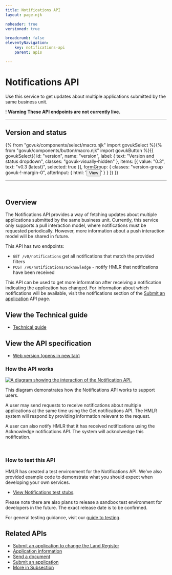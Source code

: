 ```yaml
---
title: Notifications API
layout: page.njk

noheader: true
versioned: true

breadcrumb: false
eleventyNavigation:
    key: notifications-api
    parent: apis

---
```


<div class="govuk-grid-row">
  <div class="govuk-grid-column-full">
    <h1 class="govuk-heading-xl">
      Notifications API
    </h1>
    <p class="govuk-body-l">Use this service to get updates about multiple applications submitted by the same business
      unit.</p>
    <div class="govuk-warning-text">
      <span class="govuk-warning-text__icon" aria-hidden="true">!</span>
      <strong class="govuk-warning-text__text">
        <span class="govuk-visually-hidden">Warning</span>
        These API endpoints are not currently live.
      </strong>
    </div>
  </div>
</div>
<div class="govuk-grid-row">
  <div class="govuk-grid-column-two-thirds">
    <hr class="govuk-section-break govuk-section-break--m govuk-section-break--visible govuk-!-margin-top-0">
    <div class="bg-version-grid">
    <div>
        <h2 class="govuk-heading-m govuk-!-margin-0" id="version-and-status">Version and status</h2>
    </div>
{% from "govuk/components/select/macro.njk" import govukSelect %}{% from "govuk/components/button/macro.njk" import govukButton %}{{ govukSelect({
  id: "version",
  name: "version",
  label: {
      text: "Version and status dropdown",
      classes: "govuk-visually-hidden"
  },
  items: [{
      value: "0.3",
      text: "v0.3 (latest)",
      selected: true
  }],
  formGroup: {
      classes: "version-group govuk-!-margin-0",
      afterInput: {
          html: '<button type="submit" 
          class="govuk-button govuk-!-margin-0" 
          data-module="govuk-button"
          onclick="setVersion();"
          >View</button>'
      }
  }
}) }}
  </div>
  <hr class="govuk-section-break govuk-section-break--m govuk-section-break--visible">  
  <div>
    <h2 class="govuk-heading-m" id="overview"><br>Overview</h2>
    <p class="govuk-body">The Notifications API provides a way of fetching updates about multiple applications
      submitted by the same business unit. Currently, this service only supports a pull interaction model, where
      notifications must be requested periodically. However, more information about a push interaction model will be
      shared in future.</p>
    <p class="govuk-body">This API has two endpoints:</p>
    <ul class="govuk-list govuk-list--bullet">
      <li><code class="x-govuk-code x-govuk-code--inline">GET /v0/notifications</code> get all notifications
        that match the provided filters</li>
      <li><code class="x-govuk-code x-govuk-code--inline">POST /v0/notifications/acknowledge</code> - notify
        HMLR that notifications have been received</li>
    </ul>
    <p class="govuk-body">This API can be used to get more information after receiving a notification indicating the
      application has changed. For information about which notifications will be available, visit the notifications
      section of the <a class="govuk-body govuk-link" href="/apis/submit-an-application">Submit an application</a> API
      page.</p>
  </div>
  <div>
    <h2 class="govuk-heading-m" id="view-the-technical-guide">View the Technical guide</h2>
    <ul class="govuk-list">
      <li>
        <a class="govuk-body govuk-link" href="/apis/notifications/0.3/technical-guide">Technical guide</a>
      </li>
    </ul>
  </div>
  <div>
    <h2 class="govuk-heading-m" id="view-the-api-specification">View the API specification</h2>
    <ul class="govuk-list">
      <li>
        <a class="govuk-body govuk-link"
          href="https://landregistry.github.io/bgtechdoc/vcad/v0_3/vcad-spec.html#tag/Notifications-API"
          rel="noreferrer noopener" target="_blank">Web version (opens in new tab)</a>
      </li>
    </ul>
  </div>
  <div>
    <h3 class="govuk-heading-m" id="how-the-service-api-works">How the API works</h3>
    <div class="govuk-!-padding-bottom-3"></div>
    <a target="_blank" href="/assets/images/NotificationInteraction.png"><img src="/assets/images/NotificationInteraction.png"
      alt="A diagram showing the interaction of the Notification API."></a>
    <p class="govuk-body">This diagram demonstrates how the Notifications API works to support users.</p>
  <p class="govuk-body">A user may send requests to receive notifications about multiple applications at the same time using the Get notifications API. The HMLR system will respond by providing information relevant to the request.</p>
  <p class="govuk-body">A user can also notify HMLR that it has received notifications using the Acknowledge notifications API. The system will acknolwedge this notification.</p>
  </div>
  <br>
  <div>
    <h3 class="govuk-heading-m" id="how-to-test-this-service-api">How to test this API</h3>
    <p class="govuk-body">HMLR has created a test environment for the Notifications API. We’ve also provided example code to demonstrate what you should expect when developing your own services.</p>
    <ul class="govuk-list">
      <li>
        <p class="govuk-body"><a class="govuk-body govuk-link" href="/apis/notifications/0.3/test-stubs">View
            Notifications test stubs</a>.</p>
      </li>
    </ul>
    <div class="govuk-inset-text">Please note there are also plans to release a sandbox test environment for developers in the future. The exact release date is to be confirmed.</div>
    <p class="govuk-body">For general testing guidance, visit our <a class="govuk-body govuk-link"
        href="/a-guide-to-testing">guide to testing</a>.</p>
  </div>
</div>
<div class="govuk-grid-column-one-third">
  <aside class="related-items" role="complementary">
    <h2 class="govuk-heading-m" id="related-apis">
      Related APIs
    </h2>
    <nav role="navigation" aria-labelledby="related-apis">
      <ul class="govuk-list govuk-!-font-size-16">
        <li>
          <a class="govuk-body govuk-link" href="/apis/submit-an-application-to-change-the-land-register">
            Submit an application to change the Land Register
          </a>
        </li>
        <li>
          <a class="govuk-body govuk-link" href="/apis/application-information">
            Application information
          </a>
        </li>
        <li>
          <a class="govuk-body govuk-link" href="/apis/send-a-document">
            Send a document
          </a>
        <li>
          <a class="govuk-body govuk-link" href="/apis/submit-an-application">
            Submit an application
          </a>
        </li>
        <li>
          <a class="govuk-body govuk-link govuk-!-font-weight-bold" href="/find-a-service-api">
            More <span class="govuk-visually-hidden">in Subsection</span>
          </a>
        </li>
      </ul>
    </nav>
  </aside>
</div>